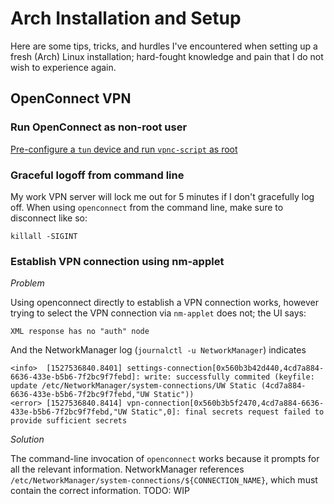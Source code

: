 # Arch Installation and Setup

Here are some tips, tricks, and hurdles I've encountered when setting up a
fresh (Arch) Linux installation; hard-fought knowledge and pain that I do not
wish to experience again.


## OpenConnect VPN

### Run OpenConnect as non-root user

[Pre-configure a `tun` device and run `vpnc-script` as root](http://www.infradead.org/openconnect/nonroot.html)


### Graceful logoff from command line

My work VPN server will lock me out for 5 minutes if I don't gracefully log off.
When using `openconnect` from the command line, make sure to disconnect like so:

    killall -SIGINT 

### Establish VPN connection using nm-applet

*Problem*

Using openconnect directly to establish a VPN connection works,
however trying to select the VPN connection via `nm-applet` does not; the UI
says:

    XML response has no "auth" node

And the NetworkManager log (`journalctl -u NetworkManager`) indicates

    <info>  [1527536840.8401] settings-connection[0x560b3b42d440,4cd7a884-6636-433e-b5b6-7f2bc9f7febd]: write: successfully commited (keyfile: update /etc/NetworkManager/system-connections/UW Static (4cd7a884-6636-433e-b5b6-7f2bc9f7febd,"UW Static"))
    <error> [1527536840.8414] vpn-connection[0x560b3b5f2470,4cd7a884-6636-433e-b5b6-7f2bc9f7febd,"UW Static",0]: final secrets request failed to provide sufficient secrets

*Solution*

The command-line invocation of `openconnect` works because it prompts for all
the relevant information. NetworkManager references `/etc/NetworkManager/system-connections/${CONNECTION_NAME}`,
which must contain the correct information.
TODO: WIP
